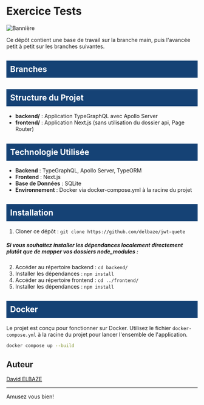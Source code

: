 # Exercice Tests

![Bannière](https://assets-global.website-files.com/5eb9845c0972c01cdaec8415/623246fc4643e4ed0589e1d2_what-is-qa-testing2.jpg)

Ce dépôt contient une base de travail sur la branche main, puis l'avancée petit à petit sur les branches suivantes.

## <div style="background-color: #154275; padding: 10px; color: white;">Branches</div>

<!-- - **1-register** ⇒ <link>https://github.com/delbaze/jwt-quete/tree/1-register</link>
- **2-login** ⇒ <link>https://github.com/delbaze/jwt-quete/tree/2-login</link>
- **3-register-suite** ⇒ <link>https://github.com/delbaze/jwt-quete/tree/3-register-suite</link>
- **4-books-create** ⇒ <link>https://github.com/delbaze/jwt-quete/tree/4-books-create</link> -->


## <div style="background-color: #154275; padding: 10px; color: white;">Structure du Projet</div>

- **backend/** : Application TypeGraphQL avec Apollo Server
- **frontend/** : Application Next.js (sans utilisation du dossier api, Page Router)

## <div style="background-color: #154275; padding: 10px; color: white;">Technologie Utilisée</div>

- **Backend** : TypeGraphQL, Apollo Server, TypeORM
- **Frontend** : Next.js
- **Base de Données** : SQLite
- **Environnement** : Docker via docker-compose.yml à la racine du projet

## <div style="background-color: #154275; padding: 10px; color: white;">Installation</div>

1. Cloner ce dépôt : `git clone https://github.com/delbaze/jwt-quete`

##### Si vous souhaitez installer les dépendances localement directement plutôt que de mapper vos dossiers node_modules :

2. Accéder au répertoire backend : `cd backend/`
3. Installer les dépendances : `npm install`
4. Accéder au répertoire frontend : `cd ../frontend/`
5. Installer les dépendances : `npm install`

## <div style="background-color: #154275; padding: 10px; color: white;">Docker</div>

Le projet est conçu pour fonctionner sur Docker. Utilisez le fichier `docker-compose.yml` à la racine du projet pour lancer l'ensemble de l'application.

```bash
docker compose up --build
```

## Auteur

[David ELBAZE](https://github.com/delbaze)

---

Amusez vous bien!